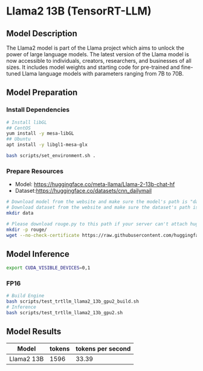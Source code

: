 # Llama2 13B (TensorRT-LLM)

## Model Description

The Llama2 model is part of the Llama project which aims to unlock the power of large language models. The latest
version of the Llama model is now accessible to individuals, creators, researchers, and businesses of all sizes. It
includes model weights and starting code for pre-trained and fine-tuned Llama language models with parameters ranging
from 7B to 70B.

## Model Preparation

### Install Dependencies

```bash
# Install libGL
## CentOS
yum install -y mesa-libGL
## Ubuntu
apt install -y libgl1-mesa-glx

bash scripts/set_environment.sh .
```

### Prepare Resources

- Model: <https://huggingface.co/meta-llama/Llama-2-13b-chat-hf>
- Dataset:<https://huggingface.co/datasets/cnn_dailymail>

```bash
# Download model from the website and make sure the model's path is "data/llama2-13b-chat"
# Download dataset from the website and make sure the dataset's path is "data/datasets_cnn_dailymail"
mkdir data

# Please download rouge.py to this path if your server can't attach huggingface.co.
mkdir -p rouge/
wget --no-check-certificate https://raw.githubusercontent.com/huggingface/evaluate/main/metrics/rouge/rouge.py -P rouge
```

## Model Inference

```bash
export CUDA_VISIBLE_DEVICES=0,1

```

### FP16

```bash
# Build Engine
bash scripts/test_trtllm_llama2_13b_gpu2_build.sh
# Inference
bash scripts/test_trtllm_llama2_13b_gpu2.sh
```

## Model Results

| Model      | tokens | tokens per second |
| ---------- | ------ | ----------------- |
| Llama2 13B | 1596   | 33.39             |

